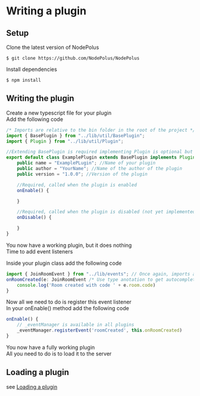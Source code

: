 # Writing a plugin
## Setup
Clone the latest version of NodePolus
```shell
$ git clone https://github.com/NodePolus/NodePolus
```
Install dependencies
```shell
$ npm install
```
## Writing the plugin
Create a new typescript file for your plugin\
Add the following code
```typescript
/* Imports are relative to the bin folder in the root of the project */
import { BasePlugin } from "../lib/util/BasePlugin";
import { Plugin } from "../lib/util/Plugin";

//Extending BasePlugin is required implementing Plugin is optional but recommended
export default class ExamplePlugin extends BasePlugin implements Plugin {
    public name = "ExamplePLugin"; //Name of your plugin
    public author = "YourName"; //Name of the author of the plugin
    public version = "1.0.0"; //Version of the plugin

    //Required, called when the plugin is enabled
    onEnable() {

    }

    //Required, called when the plugin is disabled (not yet implemented)
    onDisable() {

    }
}
```
You now have a working plugin, but it does nothing\
Time to add event listeners

Inside your plugin class add the following code
```typescript
import { JoinRoomEvent } from "../lib/events"; // Once again, imports are relative to the bin directory
onRoomCreated(e: JoinRoomEvent /* Use type anotation to get autocompletion for the event */) {
    console.log('Room created with code ' + e.room.code)
}
```
Now all we need to do is register this event listener\
In your onEnable() method add the following code
```typescript
onEnable() {
    // _eventManager is available in all plugins
    _eventManager.registerEvent('roomCreated', this.onRoomCreated)
}
```
You now have a fully working plugin\
All you need to do is to load it to the server

## Loading a plugin
see [Loading a plugin](LoadingAPlugin.md)